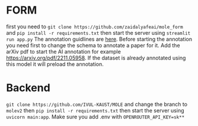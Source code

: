 # FORM

first you need to 
`git clone https://github.com/zaidalyafeai/mole_form` and `pip install -r requirements.txt`
then start the server using `streamlit run app.py`
The annotation guidlines are [here](https://docs.google.com/document/d/1m6fesR0-VO2cWK1O_FOPlj7f-NZn0UjdWYG0jGWIp9s/edit?usp=sharing). Before starting the annotation you need first to change the schema to annotate a paper for it. Add the arXiv pdf to start the AI annotation for example https://arxiv.org/pdf/2211.05958. If the dataset is already annotated using this model it will preload the annotation. 

# Backend

`git clone https://github.com/IVUL-KAUST/MOLE` and change the branch to `molev2` then `pip install -r requirements.txt`
then start the server using `uvicorn main:app`. Make sure you add .env with `OPENROUTER_API_KEY=sk**`
